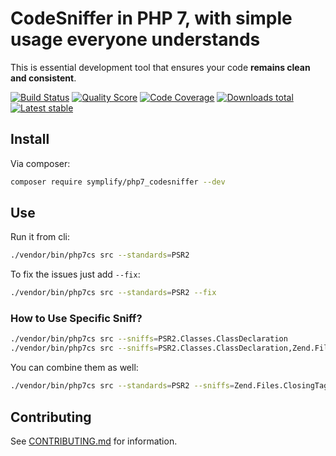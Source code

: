 # CodeSniffer in PHP 7, with simple usage everyone understands

This is essential development tool that ensures your code **remains clean and consistent**.

[![Build Status](https://img.shields.io/travis/Symplify/PHP7_CodeSniffer.svg?style=flat-square)](https://travis-ci.org/Symplify/PHP7_CodeSniffer)
[![Quality Score](https://img.shields.io/scrutinizer/g/Symplify/PHP7_CodeSniffer.svg?style=flat-square)](https://scrutinizer-ci.com/g/Symplify/PHP7_CodeSniffer)
[![Code Coverage](https://img.shields.io/scrutinizer/coverage/g/Symplify/PHP7_CodeSniffer.svg?style=flat-square)](https://scrutinizer-ci.com/g/Symplify/PHP7_CodeSniffer)
[![Downloads total](https://img.shields.io/packagist/dt/symplify/php7_codesniffer.svg?style=flat-square)](https://packagist.org/packages/symplify/php7_codesniffer)
[![Latest stable](https://img.shields.io/packagist/v/symplify/php7_codesniffer.svg?style=flat-square)](https://packagist.org/packages/symplify/php7_codesniffer)


## Install

Via composer:

```bash
composer require symplify/php7_codesniffer --dev
```

## Use

Run it from cli:

```bash
./vendor/bin/php7cs src --standards=PSR2
```

To fix the issues just add `--fix`:

```bash
./vendor/bin/php7cs src --standards=PSR2 --fix
```

### How to Use Specific Sniff?

```bash
./vendor/bin/php7cs src --sniffs=PSR2.Classes.ClassDeclaration
./vendor/bin/php7cs src --sniffs=PSR2.Classes.ClassDeclaration,Zend.Files.ClosingTag
```

You can combine them as well:

```bash
./vendor/bin/php7cs src --standards=PSR2 --sniffs=Zend.Files.ClosingTag
```


## Contributing

See [CONTRIBUTING.md](CONTRIBUTING.md) for information.

